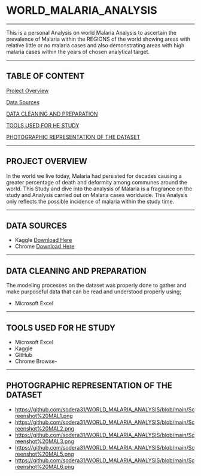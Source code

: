 # WORLD_MALARIA_ANALYSIS
---
This is a personal Analysis on world Malaria Analysis to ascertain the prevalence of Malaria within the REGIONS of the world showing areas with relative little or no malaria cases and also demonstrating areas with high malaria cases within the years of chosen analytical target.  

---
  ## **TABLE OF CONTENT**
[Project Overview](#Project-Overview)

[Data Sources](#Data-Sources)

[DATA CLEANING AND PREPARATION](#Data-cleaning-and-preparation)

[TOOLS USED FOR HE STUDY](#Tools-used-for-the-study)

[PHOTOGRAPHIC REPRESENTATION OF THE DATASET](#Photographic-reprsentation-of-the-dataset)

---
## PROJECT OVERVIEW
In the world we live today, Malaria had persisted for decades causing a greater percentage of death and deformity among communes around the world. This Study and dive into the analysis of Malaria is a fragrance on the study and Analysis carried out on Malaria cases worldwide. This Analysis only reflects the possible incidence of malaria within the study time.

---
## DATA SOURCES
- Kaggle [Download Here](https://www.kaggle.com)
- Chrome [Download Here](https://www.google.org)

---
## DATA CLEANING AND PREPARATION
The modeling processes on the dataset was properly done to gather and make purposeful data that can be read and understood properly using;
- Microsoft Excel

---
## TOOLS USED FOR HE STUDY
- Microsoft Excel
- Kaggle
- GitHub
- Chrome Browse-

---
## PHOTOGRAPHIC REPRESENTATION OF THE DATASET

- https://github.com/sodera31/WORLD_MALARIA_ANALYSIS/blob/main/Screenshot%20MAL1.png
- https://github.com/sodera31/WORLD_MALARIA_ANALYSIS/blob/main/Screenshot%20MAL2.png
- https://github.com/sodera31/WORLD_MALARIA_ANALYSIS/blob/main/Screenshot%20MAL3.png
- https://github.com/sodera31/WORLD_MALARIA_ANALYSIS/blob/main/Screenshot%20MAL5.png
- https://github.com/sodera31/WORLD_MALARIA_ANALYSIS/blob/main/Screenshot%20MAL6.png
  
  

